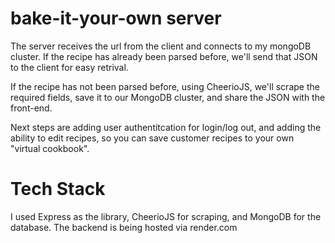 # bake-it-your-own server

The server receives the url from the client and connects to my mongoDB cluster. If the recipe has already been parsed before, we'll send that JSON to the client for easy retrival. 

If the recipe has not been parsed before, using CheerioJS, we'll scrape the required fields, save it to our MongoDB cluster, and share the JSON with the front-end. 

Next steps are adding user authentitcation for login/log out, and adding the ability to edit recipes, so you can save customer recipes to your own "virtual cookbook".

# Tech Stack
I used Express as the library, CheerioJS for scraping, and MongoDB for the database. The backend is being hosted via render.com
